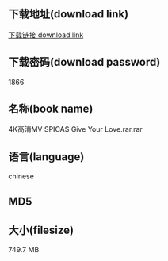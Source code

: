 ## 下载地址(download link)
[下载链接 download link](https://voluble-croquembouche-d321dc.netlify.app/?s=4K%E9%AB%98%E6%B8%85MV+SPICAS+Give+Your+Love.rar)

## 下载密码(download password)
1866

## 名称(book name)
4K高清MV SPICAS Give Your Love.rar.rar

## 语言(language)
chinese

## MD5


## 大小(filesize)
749.7 MB
